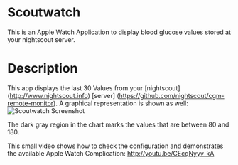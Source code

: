 # Scoutwatch
This is an Apple Watch Application to display blood glucose values stored at your nightscout server.

# Description
This app displays the last 30 Values from your [nightscout] (http://www.nightscout.info) [server] (https://github.com/nightscout/cgm-remote-monitor).
A graphical representation is shown as well:
![Scoutwatch Screenshot](https://github.com/dhermanns/scoutwatch/blob/master/scoutwatch-screenshot.png)

The dark gray region in the chart marks the values that are between 80 and 180.

This small video shows how to check the configuration and demonstrates the available Apple Watch Complication:
http://youtu.be/CEcqNyyv_kA
